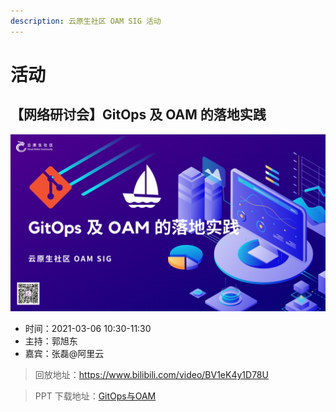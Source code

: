```yaml
---
description: 云原生社区 OAM SIG 活动
---
```


# 活动

## 【网络研讨会】GitOps 及 OAM 的落地实践

![](resource/event-gitops&oam.png)

- 时间：2021-03-06 10:30-11:30
- 主持：郭旭东
- 嘉宾：张磊@阿里云

>回放地址：https://www.bilibili.com/video/BV1eK4y1D78U

>PPT 下载地址：[GitOps与OAM](https://raw.githubusercontent.com/cloudnativeto/sig-oam/main/docs/event/resource/GitOps%E4%B8%8EOAM.pdf)
